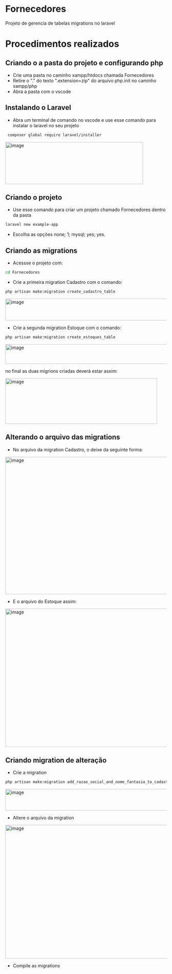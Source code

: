 # Fornecedores
Projeto de  gerencia de tabelas migrations no laravel

# Procedimentos realizados

## Criando o a pasta do projeto e configurando php
 - Crie uma pasta no caminho xampp/htdocs chamada Fornecedores
 - Retire o "." do texto ".extension=zip" do arquivo php.init no caminho xampp/php
 - Abra a pasta com o vscode

## Instalando o Laravel
  - Abra um terminal de comando no vscode e use esse comando para instalar o laravel no seu projeto
 ```bash
  composer global require laravel/installer
 ```

<img width="430" height="131" alt="image" src="https://github.com/user-attachments/assets/88658fca-5636-47fc-8bdc-c296682ef717" />

 ## Criando o projeto
 - Use esse comando para criar um projeto chamado Fornecedores dentro da pasta
 ```bash 
 laravel new example-app
 ```
 - Escolha as opções none; 1; mysql; yes; yes.

## Criando as migrations
- Acessse o projeto com:
```bash
cd Fornecedores
```
- Crie a primeira migration Cadastro com o comando:
```bash
php artisan make:migration create_cadastro_table
```

<img width="698" height="68" alt="image" src="https://github.com/user-attachments/assets/3b65d473-3a18-4dbc-9cd2-f839c612353f" />

- Crie a segunda migration Estoque com o comando:
```bash
php artisan make:migration create_estoques_table
```

<img width="686" height="61" alt="image" src="https://github.com/user-attachments/assets/1d2f2668-3d28-43b8-9f3b-2aa7d8657f6d" />

no final as duas migrions criadas deverá estar assim:

<img width="474" height="142" alt="image" src="https://github.com/user-attachments/assets/b289c2fe-65e8-4692-9370-19f8b14ee97d" />

## Alterando o arquivo das migrations
- No arquivo da migration Cadastro, o deixe da seguinte forma:
  
<img width="546" height="428" alt="image" src="https://github.com/user-attachments/assets/aff7beb8-1e49-468a-8914-d522efa3e255" />

- E o arquivo do Estoque assim:

<img width="691" height="431" alt="image" src="https://github.com/user-attachments/assets/7fcc0676-7838-49a4-a8f0-4fda2ee33be5" />

## Criando migration de alteração
- Crie a migration
```bash
php artisan make:migration add_razao_social_and_nome_fantasia_to_cadastros_table 
```

<img width="772" height="67" alt="image" src="https://github.com/user-attachments/assets/cb06e860-ab96-45dc-8d0d-38b72c7d02ae" />

- Altere o arquivo da migration
  
<img width="547" height="416" alt="image" src="https://github.com/user-attachments/assets/5c0fd27b-6bdc-4cff-8de3-b4799e372d46" />

- Compile as migrations 





